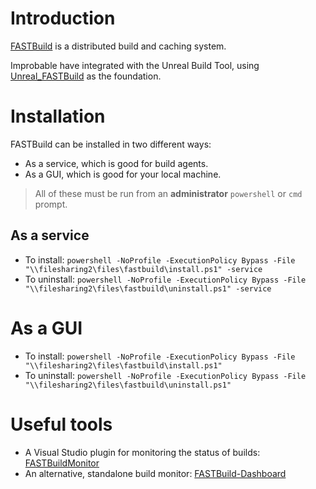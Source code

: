 # Introduction
[FASTBuild](http://www.fastbuild.org/docs/home.html) is a distributed build and caching system.

Improbable have integrated with the Unreal Build Tool, using [Unreal_FASTBuild](https://github.com/liamkf/Unreal_FASTBuild)
as the foundation.


# Installation

FASTBuild can be installed in two different ways:
* As a service, which is good for build agents.
* As a GUI, which is good for your local machine.

> All of these must be run from an **administrator** `powershell` or `cmd` prompt.

## As a service

* To install: `powershell -NoProfile -ExecutionPolicy Bypass -File "\\filesharing2\files\fastbuild\install.ps1" -service`
* To uninstall: `powershell -NoProfile -ExecutionPolicy Bypass -File "\\filesharing2\files\fastbuild\uninstall.ps1" -service`

# As a GUI
* To install: `powershell -NoProfile -ExecutionPolicy Bypass -File "\\filesharing2\files\fastbuild\install.ps1"`
* To uninstall: `powershell -NoProfile -ExecutionPolicy Bypass -File "\\filesharing2\files\fastbuild\uninstall.ps1"`

# Useful tools

* A Visual Studio plugin for monitoring the status of builds: [FASTBuildMonitor](https://github.com/yass007/FASTBuildMonitor)
* An alternative, standalone build monitor: [FASTBuild-Dashboard](https://github.com/hillin/FASTBuild-Dashboard)

